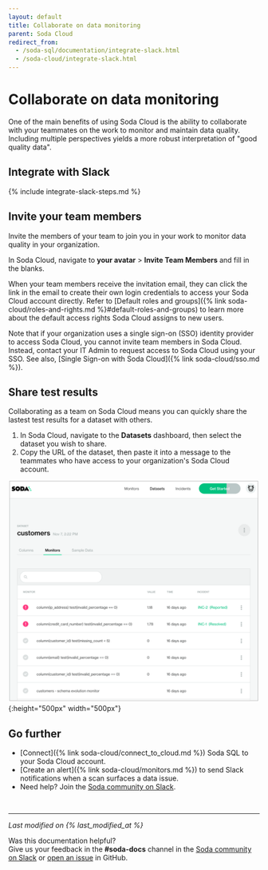 ```yaml
---
layout: default
title: Collaborate on data monitoring
parent: Soda Cloud
redirect_from:
  - /soda-sql/documentation/integrate-slack.html
  - /soda-cloud/integrate-slack.html
---
```


# Collaborate on data monitoring

One of the main benefits of using Soda Cloud is the ability to collaborate with your teammates on the work to monitor and maintain data quality. Including multiple perspectives yields a more robust interpretation of "good quality data".

## Integrate with Slack

{% include integrate-slack-steps.md %}

## Invite your team members

Invite the members of your team to join you in your work to monitor data quality in your organization.

In Soda Cloud, navigate to **your avatar** > **Invite Team Members** and fill in the blanks.

When your team members receive the invitation email, they can click the link in the email to create their own login credentials to access your Soda Cloud account directly. Refer to [Default roles and groups]({% link soda-cloud/roles-and-rights.md %}#default-roles-and-groups) to learn more about the default access rights Soda Cloud assigns to new users.

Note that if your organization uses a single sign-on (SSO) identity provider to access Soda Cloud, you cannot invite team members in Soda Cloud. Instead, contact your IT Admin to request access to Soda Cloud using your SSO. See also, [Single Sign-on with Soda Cloud]({% link soda-cloud/sso.md %}).

## Share test results

Collaborating as a team on Soda Cloud means you can quickly share the lastest test results for a dataset with others.

1. In Soda Cloud, navigate to the **Datasets** dashboard, then select the dataset you wish to share.
2. Copy the URL of the dataset, then paste it into a message to the teammates who have access to your organization's Soda Cloud account.

![share dataset](/assets/images/share-dataset.png){:height="500px" width="500px"}


## Go further

* [Connect]({% link soda-cloud/connect_to_cloud.md %}) Soda SQL to your Soda Cloud account.
* [Create an alert]({% link soda-cloud/monitors.md %}) to send Slack notifications when a scan surfaces a data issue.
* Need help? Join the <a href="http://community.soda.io/slack" target="_blank"> Soda community on Slack</a>.

<br />

---
*Last modified on {% last_modified_at %}*

Was this documentation helpful? <br /> Give us your feedback in the **#soda-docs** channel in the <a href="http://community.soda.io/slack" target="_blank"> Soda community on Slack</a> or <a href="https://github.com/sodadata/docs/issues/new" target="_blank">open an issue</a> in GitHub.
